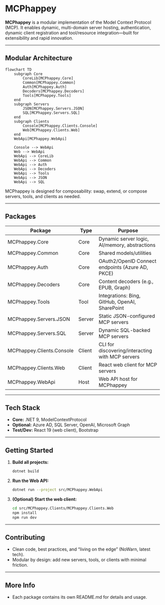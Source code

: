 # MCPhappey

**MCPhappey** is a modular implementation of the Model Context Protocol (MCP). It enables dynamic, multi-domain server hosting, authentication, dynamic client registration and tool/resource integration—built for extensibility and rapid innovation.

---

## Modular Architecture

```mermaid
flowchart TD
    subgraph Core
        CoreLib[MCPhappey.Core]
        Common[MCPhappey.Common]
        Auth[MCPhappey.Auth]
        Decoders[MCPhappey.Decoders]
        Tools[MCPhappey.Tools]
    end
    subgraph Servers
        JSON[MCPhappey.Servers.JSON]
        SQL[MCPhappey.Servers.SQL]
    end
    subgraph Clients
        Console[MCPhappey.Clients.Console]
        Web[MCPhappey.Clients.Web]
    end
    WebApi[MCPhappey.WebApi]

    Console --> WebApi
    Web --> WebApi
    WebApi --> CoreLib
    WebApi --> Common
    WebApi --> Auth
    WebApi --> Decoders
    WebApi --> Tools
    WebApi --> JSON
    WebApi --> SQL
```

MCPhappey is designed for composability: swap, extend, or compose servers, tools, and clients as needed.

---

## Packages

| Package                      | Type    | Purpose                                         |
|------------------------------|---------|-------------------------------------------------|
| MCPhappey.Core               | Core    | Dynamic server logic, AI/memory, abstractions   |
| MCPhappey.Common             | Core    | Shared models/utilities                         |
| MCPhappey.Auth               | Core    | OAuth2/OpenID Connect endpoints (Azure AD, PKCE)|
| MCPhappey.Decoders           | Core    | Content decoders (e.g., EPUB, Graph)            |
| MCPhappey.Tools              | Tool    | Integrations: Bing, GitHub, OpenAI, SharePoint  |
| MCPhappey.Servers.JSON       | Server  | Static JSON-configured MCP servers              |
| MCPhappey.Servers.SQL        | Server  | Dynamic SQL-backed MCP servers                  |
| MCPhappey.Clients.Console    | Client  | CLI for discovering/interacting with MCP servers|
| MCPhappey.Clients.Web        | Client  | React web client for MCP servers                |
| MCPhappey.WebApi             | Host    | Web API host for MCPhappey                      |

---

## Tech Stack

- **Core:** .NET 9, ModelContextProtocol
- **Optional:** Azure AD, SQL Server, OpenAI, Microsoft Graph
- **Test/Dev:** React 19 (web client), Bootstrap

---

## Getting Started

1. **Build all projects:**
   ```sh
   dotnet build
   ```
2. **Run the Web API:**
   ```sh
   dotnet run --project src/MCPhappey.WebApi
   ```
3. **(Optional) Start the web client:**
   ```sh
   cd src/MCPhappey.Clients/MCPhappey.Clients.Web
   npm install
   npm run dev
   ```

---

## Contributing

- Clean code, best practices, and “living on the edge” (NoWarn, latest tech).
- Modular by design: add new servers, tools, or clients with minimal friction.

---

## More Info

- Each package contains its own README.md for details and usage.
